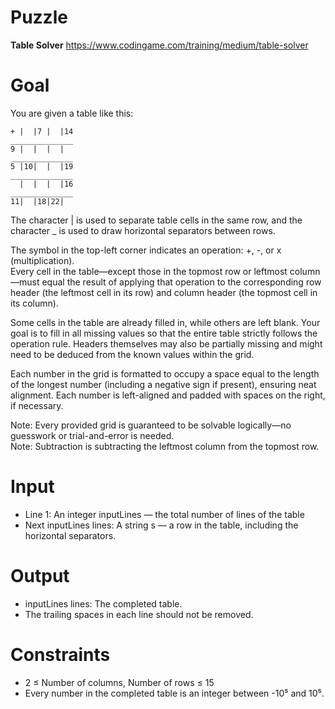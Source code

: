 # Puzzle
**Table Solver** https://www.codingame.com/training/medium/table-solver

# Goal
You are given a table like this:
```
+ |  |7 |  |14
______________
9 |  |  |  |  
______________
5 |10|  |  |19
______________
  |  |  |  |16
______________
11|  |18|22|  
```

The character | is used to separate table cells in the same row, and the character _ is used to draw horizontal separators between rows.

The symbol in the top-left corner indicates an operation: +, -, or x (multiplication).  
Every cell in the table—except those in the topmost row or leftmost column—must equal the result of applying that operation to the corresponding row header (the leftmost cell in its row) and column header (the topmost cell in its column).

Some cells in the table are already filled in, while others are left blank. Your goal is to fill in all missing values so that the entire table strictly follows the operation rule. Headers themselves may also be partially missing and might need to be deduced from the known values within the grid.

Each number in the grid is formatted to occupy a space equal to the length of the longest number (including a negative sign if present), ensuring neat alignment. Each number is left-aligned and padded with spaces on the right, if necessary.

Note: Every provided grid is guaranteed to be solvable logically—no guesswork or trial-and-error is needed.  
Note: Subtraction is subtracting the leftmost column from the topmost row.  

# Input
* Line 1: An integer inputLines — the total number of lines of the table
* Next inputLines lines: A string s — a row in the table, including the horizontal separators.

# Output
* inputLines lines: The completed table.
* The trailing spaces in each line should not be removed.

# Constraints
* 2 ≤ Number of columns, Number of rows ≤ 15
* Every number in the completed table is an integer between -10⁵ and 10⁵.
